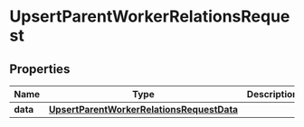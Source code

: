 

# UpsertParentWorkerRelationsRequest


## Properties

| Name | Type | Description | Notes |
|------------ | ------------- | ------------- | -------------|
|**data** | [**UpsertParentWorkerRelationsRequestData**](UpsertParentWorkerRelationsRequestData.md) |  |  [optional] |



